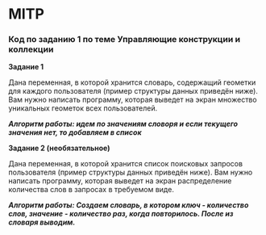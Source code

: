 # MITP
### Код по заданию 1 по теме Управляющие конструкции и коллекции
__Задание 1__

Дана переменная, в которой хранится словарь, содержащий геометки для каждого пользователя (пример структуры данных приведён ниже). Вам нужно написать программу, которая выведет на экран множество уникальных геометок всех пользователей.

___Алгоритм работы: идем по значениям словоря и если текущего значения нет, то добавляем в список___

__Задание 2 (необязательное)__

Дана переменная, в которой хранится список поисковых запросов пользователя (пример структуры данных приведён ниже). Вам нужно написать программу, которая выведет на экран распределение количества слов в запросах в требуемом виде.

___Алгоритм работы: Создаем словарь, в котором ключ - количество слов, значение - количество раз, когда повторилось. После из словаря выводим.___
